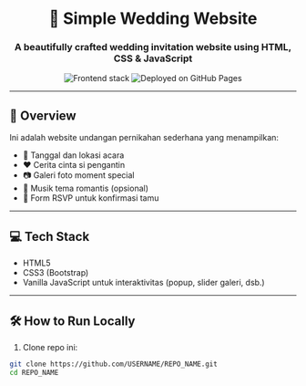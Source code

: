 <h1 align="center">💍 Simple Wedding Website</h1>
<h3 align="center">A beautifully crafted wedding invitation website using HTML, CSS & JavaScript</h3>

<p align="center">
  <img src="https://img.shields.io/badge/Frontend-HTML%20%7C%20CSS%20%7C%20JavaScript-blue" alt="Frontend stack" />
  <img src="https://img.shields.io/badge/Deployed-GitHub%20Pages-green" alt="Deployed on GitHub Pages" />
</p>

---

## 🎯 Overview

Ini adalah website undangan pernikahan sederhana yang menampilkan:

- 📅 Tanggal dan lokasi acara
- ❤️ Cerita cinta si pengantin
- 📷 Galeri foto moment special
- 🎵 Musik tema romantis (opsional)
- 📎 Form RSVP untuk konfirmasi tamu

---

## 💻 Tech Stack

- HTML5
- CSS3 (Bootstrap)
- Vanilla JavaScript untuk interaktivitas (popup, slider galeri, dsb.)

---

## 🛠️ How to Run Locally

1. Clone repo ini:
```bash
git clone https://github.com/USERNAME/REPO_NAME.git
cd REPO_NAME
  
